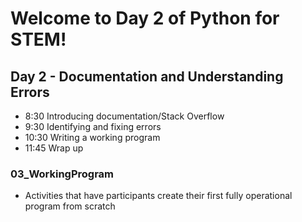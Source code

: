 # Welcome to Day 2 of Python for STEM!

## Day 2 - Documentation and Understanding Errors
* 8:30  Introducing documentation/Stack Overflow
* 9:30  Identifying and fixing errors
* 10:30  Writing a working program
* 11:45 Wrap up

### 03_WorkingProgram
* Activities that have participants create their first fully operational program from scratch